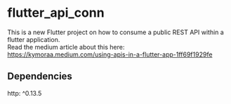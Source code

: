 # flutter_api_conn

This is a new Flutter project on how to consume a public REST API within a flutter application. </br>
Read the medium article about this here: https://kymoraa.medium.com/using-apis-in-a-flutter-app-1ff69f1929fe

## Dependencies
http: ^0.13.5
